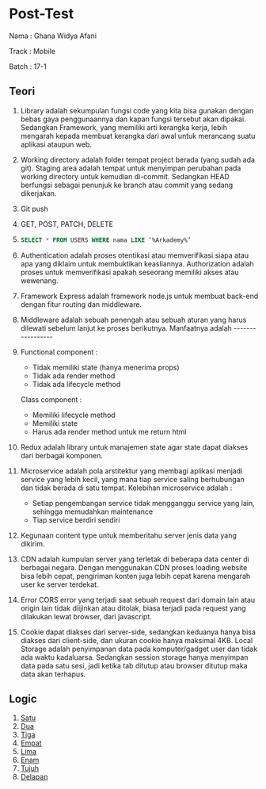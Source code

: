 # Post-Test

Nama : Ghana Widya Afani

Track : Mobile

Batch : 17-1

## Teori

1. Library adalah sekumpulan fungsi code yang kita bisa gunakan dengan bebas gaya penggunaannya dan kapan fungsi tersebut akan dipakai. Sedangkan Framework, yang memiliki arti kerangka kerja, lebih mengarah kepada membuat kerangka dari awal untuk merancang suatu aplikasi ataupun web.

2. Working directory adalah folder tempat project berada (yang sudah ada git). Staging area adalah tempat untuk menyimpan perubahan pada working directory untuk kemudian di-commit. Sedangkan HEAD berfungsi sebagai penunjuk ke branch atau commit yang sedang dikerjakan.

3. Git push

4. GET, POST, PATCH, DELETE

5. ```SQL
   SELECT * FROM USERS WHERE nama LIKE ‘%Arkademy%’
   ```

6. Authentication adalah proses otentikasi atau memverifikasi siapa atau apa yang diklaim untuk membuktikan keasliannya. Authorization adalah proses untuk memverifikasi apakah seseorang memiliki akses atau wewenang.

7. Framework Express adalah framework node.js untuk membuat back-end dengan fitur routing dan middleware.

8. Middleware adalah sebuah penengah atau sebuah aturan yang harus dilewati sebelum lanjut ke proses berikutnya. Manfaatnya adalah -----------------

9. Functional component :

   - Tidak memiliki state (hanya menerima props)
   - Tidak ada render method
   - Tidak ada lifecycle method

   Class component :

   - Memiliki lifecycle method
   - Memiliki state
   - Harus ada render method untuk me return html

10. Redux adalah library untuk manajemen state agar state dapat diakses dari berbagai komponen.

11. Microservice adalah pola arstitektur yang membagi aplikasi menjadi service yang lebih kecil, yang mana tiap service saling berhubungan dan tidak berada di satu tempat. Kelebihan microservice adalah :

    - Setiap pengembangan service tidak mengganggu service yang lain, sehingga memudahkan maintenance
    - Tiap service berdiri sendiri

12. Kegunaan content type untuk memberitahu server jenis data yang dikirim.

13. CDN adalah kumpulan server yang terletak di beberapa data center di berbagai negara. Dengan menggunakan CDN proses loading website bisa lebih cepat, pengiriman konten juga lebih cepat karena mengarah user ke server terdekat.

14. Error CORS error yang terjadi saat sebuah request dari domain lain atau origin lain tidak diijinkan atau ditolak, biasa terjadi pada request yang dilakukan lewat browser, dari javascript.

15. Cookie dapat diakses dari server-side, sedangkan keduanya hanya bisa diakses dari client-side, dan ukuran cookie hanya maksimal 4KB. Local Storage adalah penyimpanan data pada komputer/gadget user dan tidak ada waktu kadaluarsa. Sedangkan session storage hanya menyimpan data pada satu sesi, jadi ketika tab ditutup atau browser ditutup maka data akan terhapus.

## Logic

1. [Satu](https://github.com/gana-wa/chunin-exam/blob/main/logic/1.js)
2. [Dua](https://github.com/gana-wa/chunin-exam/blob/main/logic/2.js)
3. [Tiga](https://github.com/gana-wa/chunin-exam/blob/main/logic/3.sql)
4. [Empat](https://github.com/gana-wa/chunin-exam/blob/main/logic/4.js)
5. [Lima](https://github.com/gana-wa/chunin-exam/blob/main/logic/5.js)
6. [Enam](https://github.com/gana-wa/chunin-exam/blob/main/logic/6.js)
7. [Tujuh](https://github.com/gana-wa/chunin-exam/blob/main/logic/7.js)
8. [Delapan](https://github.com/gana-wa/chunin-exam/blob/main/logic/8.js)

